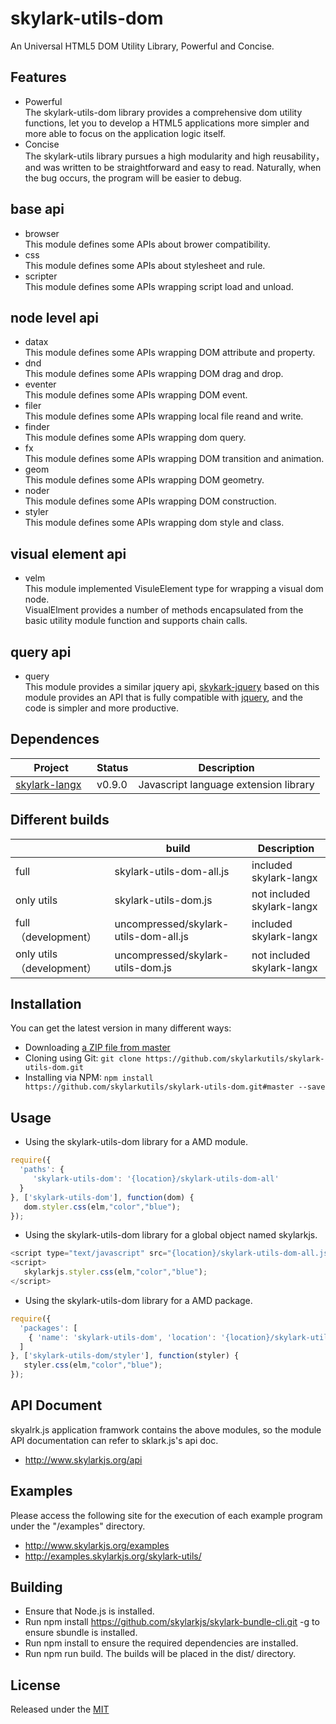 # skylark-utils-dom
An Universal HTML5 DOM Utility Library, Powerful and Concise.

## Features

- Powerful  
The skylark-utils-dom library provides a comprehensive dom utility functions, let you to develop a HTML5 applications more simpler and more able to focus on the application logic itself.
- Concise  
The skylark-utils library pursues a high modularity and high reusability，and was written to be straightforward and easy to read. Naturally, when the bug occurs, the program will be easier to debug. 

base api
-------------
- browser  
This module defines some APIs about brower compatibility.
- css  
This module defines some APIs about stylesheet and rule.
- scripter  
This module defines some APIs wrapping script load and unload.

node level api
----------------
- datax  
This module defines some APIs wrapping DOM attribute and property.
- dnd  
This module defines some APIs wrapping DOM drag and drop.
- eventer  
This module defines some APIs wrapping DOM event.
- filer  
This module defines some APIs wrapping local file reand and write.
- finder  
This module defines some APIs wrapping dom query.
- fx  
This module defines some APIs wrapping DOM transition and animation.
- geom  
This module defines some APIs wrapping DOM geometry.
- noder  
This module defines some APIs wrapping DOM construction.
- styler  
This module defines some APIs wrapping dom style and class.

visual element api
-------------------
- velm  
This module implemented VisuleElement type for wrapping a visual dom node.  
VisualElment provides a number of methods encapsulated from the basic utility module function and supports chain calls.

query api
-------------
- query   
This module provides a similar jquery api,  [skykark-jquery](https://github.com/skylarkjs/skylark-jquery) based on this module provides an API that is fully compatible with [jquery](https://jquery.com/), and the code is simpler and more productive.

## Dependences
| Project | Status | Description |
|---------|--------|-------------|
| [skylark-langx](https://github.com/skylarkjs/skylark-langx)   | v0.9.0 | Javascript language extension library |

##  Different builds
|  | build | Description |
|---------|--------|-------------|
| full | skylark-utils-dom-all.js | included skylark-langx |
| only utils | skylark-utils-dom.js | not included skylark-langx |
| full （development） | uncompressed/skylark-utils-dom-all.js | included skylark-langx |
| only utils （development）| uncompressed/skylark-utils-dom.js | not included skylark-langx |

## Installation
You can get the latest version in many different ways:

- Downloading [a ZIP file from master](https://github.com/skylarkutils/skylark-utils-dom/archive/master.zip)
- Cloning using Git: `git clone https://github.com/skylarkutils/skylark-utils-dom.git`
- Installing via NPM: `npm install https://github.com/skylarkutils/skylark-utils-dom.git#master --save`


## Usage

- Using the skylark-utils-dom library for a AMD module.  
```js
require({
  'paths': {
     'skylark-utils-dom': '{location}/skylark-utils-dom-all' 
  }
}, ['skylark-utils-dom'], function(dom) {
   dom.styler.css(elm,"color","blue");
});
```

- Using the skylark-utils-dom library for a global object named skylarkjs.  
```js
<script type="text/javascript" src="{location}/skylark-utils-dom-all.js"></script>
<script>
   skylarkjs.styler.css(elm,"color","blue");
</script>
```

- Using the skylark-utils-dom library for a AMD package.  
```js
require({
  'packages': [
    { 'name': 'skylark-utils-dom', 'location': '{location}/skylark-utils-dom/' }
  ]
}, ['skylark-utils-dom/styler'], function(styler) {
   styler.css(elm,"color","blue");
});
```

## API Document
skyalrk.js application framwork contains the above modules, so the module API documentation can refer to sklark.js's api doc.

- http://www.skylarkjs.org/api

## Examples
Please access the following site for the execution of each example program under the "/examples" directory.

- http://www.skylarkjs.org/examples
- http://examples.skylarkjs.org/skylark-utils/

## Building 

- Ensure that Node.js is installed.
- Run npm install https://github.com/skylarkjs/skylark-bundle-cli.git -g to ensure sbundle is installed.
- Run npm install to ensure the required dependencies are installed.
- Run npm run build. The builds will be placed in the dist/ directory.

## License

Released under the [MIT](http://opensource.org/licenses/MIT)
